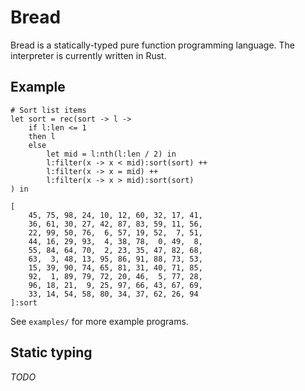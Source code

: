 # Bread

Bread is a statically-typed pure function programming language. The interpreter is currently written in Rust.

## Example

```
# Sort list items
let sort = rec(sort -> l ->
    if l:len <= 1
    then l
    else
        let mid = l:nth(l:len / 2) in
        l:filter(x -> x < mid):sort(sort) ++
        l:filter(x -> x = mid) ++
        l:filter(x -> x > mid):sort(sort)
) in

[
	45, 75, 98, 24, 10, 12, 60, 32, 17, 41,
	36, 61, 30, 27, 42, 87, 83, 59, 11, 56,
	22, 99, 50, 76,  6, 57, 19, 52,  7, 51,
	44, 16, 29, 93,  4, 38, 78,  0, 49,  8,
	55, 84, 64, 70,  2, 23, 35, 47, 82, 68,
	63,  3, 48, 13, 95, 86, 91, 88, 73, 53,
	15, 39, 90, 74, 65, 81, 31, 40, 71, 85,
	92,  1, 89, 79, 72, 20, 46,  5, 77, 28,
	96, 18, 21,  9, 25, 97, 66, 43, 67, 69,
	33, 14, 54, 58, 80, 34, 37, 62, 26, 94
]:sort
```

See `examples/` for more example programs.

## Static typing

*TODO*
